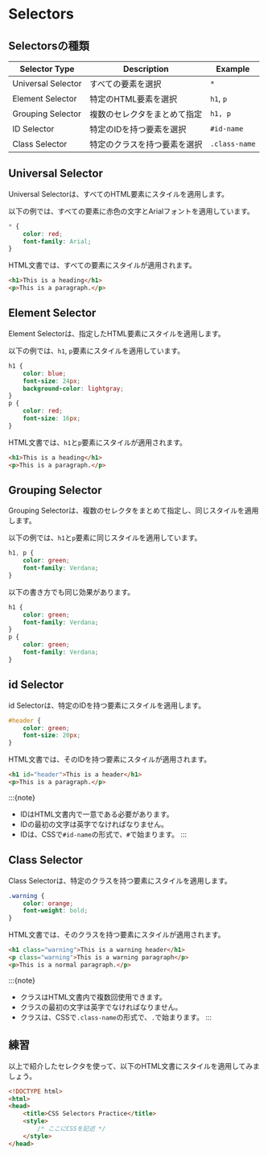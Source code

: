 # Selectors

## Selectorsの種類

| Selector Type      | Description                  | Example       |
| ------------------ | ---------------------------- | ------------- |
| Universal Selector | すべての要素を選択           | `*`           |
| Element Selector   | 特定のHTML要素を選択         | `h1`, `p`     |
| Grouping Selector  | 複数のセレクタをまとめて指定 | `h1, p`       |
| ID Selector        | 特定のIDを持つ要素を選択     | `#id-name`    |
| Class Selector     | 特定のクラスを持つ要素を選択 | `.class-name` |

## Universal Selector

Universal Selectorは、すべてのHTML要素にスタイルを適用します。

以下の例では、すべての要素に赤色の文字とArialフォントを適用しています。

```css
* {
    color: red;
    font-family: Arial;
}
```

HTML文書では、すべての要素にスタイルが適用されます。

```html
<h1>This is a heading</h1>
<p>This is a paragraph.</p>
```

## Element Selector

Element Selectorは、指定したHTML要素にスタイルを適用します。

以下の例では、`h1`, `p`要素にスタイルを適用しています。

```css
h1 {
    color: blue;
    font-size: 24px;
    background-color: lightgray;
}
p {
    color: red;
    font-size: 16px;
}
```

HTML文書では、`h1`と`p`要素にスタイルが適用されます。

```html
<h1>This is a heading</h1>
<p>This is a paragraph.</p>
```

## Grouping Selector

Grouping Selectorは、複数のセレクタをまとめて指定し、同じスタイルを適用します。

以下の例では、`h1`と`p`要素に同じスタイルを適用しています。

```css
h1, p {
    color: green;
    font-family: Verdana;
}
```

以下の書き方でも同じ効果があります。

```css
h1 {
    color: green;
    font-family: Verdana;
}
p {
    color: green;
    font-family: Verdana;
}
```

## id Selector

id Selectorは、特定のIDを持つ要素にスタイルを適用します。

```css
#header {
    color: green;
    font-size: 20px;
}
```

HTML文書では、そのIDを持つ要素にスタイルが適用されます。

```html
<h1 id="header">This is a header</h1>
<p>This is a paragraph.</p>
```

:::{note}
- IDはHTML文書内で一意である必要があります。
- IDの最初の文字は英字でなければなりません。
- IDは、CSSで`#id-name`の形式で、`#`で始まります。
:::

## Class Selector

Class Selectorは、特定のクラスを持つ要素にスタイルを適用します。

```css
.warning {
    color: orange;
    font-weight: bold;
}
```

HTML文書では、そのクラスを持つ要素にスタイルが適用されます。

```html
<h1 class="warning">This is a warning header</h1>
<p class="warning">This is a warning paragraph</p>
<p>This is a normal paragraph.</p>
```

:::{note}
- クラスはHTML文書内で複数回使用できます。
- クラスの最初の文字は英字でなければなりません。
- クラスは、CSSで`.class-name`の形式で、`.`で始まります。
:::

## 練習

以上で紹介したセレクタを使って、以下のHTML文書にスタイルを適用してみましょう。

```html
<!DOCTYPE html>
<html>
<head>
    <title>CSS Selectors Practice</title>
    <style>
        /* ここにCSSを記述 */
    </style>
</head>